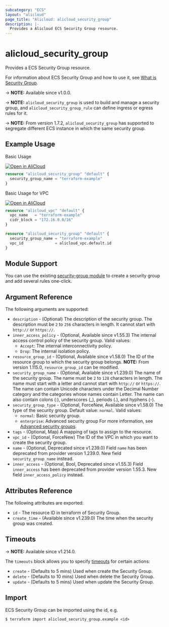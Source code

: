 ```yaml
---
subcategory: "ECS"
layout: "alicloud"
page_title: "Alicloud: alicloud_security_group"
description: |-
  Provides a Alicloud ECS Security Group resource.
---
```


# alicloud_security_group

Provides a ECS Security Group resource.



For information about ECS Security Group and how to use it, see [What is Security Group](https://www.alibabacloud.com/help/en/ecs/developer-reference/api-createsecuritygroup).

-> **NOTE:** Available since v1.0.0.

-> **NOTE:** `alicloud_security_group` is used to build and manage a security group, and `alicloud_security_group_rule` can define ingress or egress rules for it.

-> **NOTE:** From version 1.7.2, `alicloud_security_group` has supported to segregate different ECS instance in which the same security group.

## Example Usage

Basic Usage

<div style="display: block;margin-bottom: 40px;"><div class="oics-button" style="float: right;position: absolute;margin-bottom: 10px;">
  <a href="https://api.aliyun.com/terraform?resource=alicloud_security_group&exampleId=208de1a8-f807-d3c8-4eec-fd8ed6675dde443e059c&activeTab=example&spm=docs.r.security_group.0.208de1a8f8&intl_lang=EN_US" target="_blank">
    <img alt="Open in AliCloud" src="https://img.alicdn.com/imgextra/i1/O1CN01hjjqXv1uYUlY56FyX_!!6000000006049-55-tps-254-36.svg" style="max-height: 44px; max-width: 100%;">
  </a>
</div></div>

```terraform
resource "alicloud_security_group" "default" {
  security_group_name = "terraform-example"
}
```

Basic Usage for VPC

<div style="display: block;margin-bottom: 40px;"><div class="oics-button" style="float: right;position: absolute;margin-bottom: 10px;">
  <a href="https://api.aliyun.com/terraform?resource=alicloud_security_group&exampleId=8240bef5-f041-f81e-90db-3fff1120ceeec8a42079&activeTab=example&spm=docs.r.security_group.1.8240bef5f0&intl_lang=EN_US" target="_blank">
    <img alt="Open in AliCloud" src="https://img.alicdn.com/imgextra/i1/O1CN01hjjqXv1uYUlY56FyX_!!6000000006049-55-tps-254-36.svg" style="max-height: 44px; max-width: 100%;">
  </a>
</div></div>

```terraform
resource "alicloud_vpc" "default" {
  vpc_name   = "terraform-example"
  cidr_block = "172.16.0.0/16"
}

resource "alicloud_security_group" "default" {
  security_group_name = "terraform-example"
  vpc_id              = alicloud_vpc.default.id
}
```

## Module Support

You can use the existing [security-group module](https://registry.terraform.io/modules/alibaba/security-group/alicloud) 
to create a security group and add several rules one-click.

## Argument Reference

The following arguments are supported:
* `description` - (Optional) The description of the security group. The description must be `2` to `256` characters in length. It cannot start with `http://` or `https://`.
* `inner_access_policy` - (Optional, Available since v1.55.3) The internal access control policy of the security group. Valid values:
  - `Accept`: The internal interconnectivity policy.
  - `Drop`: The internal isolation policy.
* `resource_group_id` - (Optional, Available since v1.58.0) The ID of the resource group to which the security group belongs. **NOTE:** From version 1.115.0, `resource_group_id` can be modified.
* `security_group_name` - (Optional, Available since v1.239.0) The name of the security group. The name must be `2` to `128` characters in length. The name must start with a letter and cannot start with `http://` or `https://`. The name can contain Unicode characters under the Decimal Number category and the categories whose names contain Letter. The name can also contain colons (:), underscores (\_), periods (.), and hyphens (-).
* `security_group_type` - (Optional, ForceNew, Available since v1.58.0) The type of the security group. Default value: `normal`. Valid values:
  - `normal`: Basic security group.
  - `enterprise`: Advanced security group For more information, see [Advanced security groups](https://www.alibabacloud.com/help/en/ecs/advanced-security-groups).
* `tags` - (Optional, Map) A mapping of tags to assign to the resource.
* `vpc_id` - (Optional, ForceNew) The ID of the VPC in which you want to create the security group.
* `name` - (Optional, Deprecated since v1.239.0) Field `name` has been deprecated from provider version 1.239.0. New field `security_group_name` instead.
* `inner_access` - (Optional, Bool, Deprecated since v1.55.3) Field `inner_access` has been deprecated from provider version 1.55.3. New field `inner_access_policy` instead.

## Attributes Reference

The following attributes are exported:

* `id` - The resource ID in terraform of Security Group.
* `create_time` - (Available since v1.239.0) The time when the security group was created.

## Timeouts

-> **NOTE:** Available since v1.214.0.

The `timeouts` block allows you to specify [timeouts](https://www.terraform.io/docs/configuration-0-11/resources.html#timeouts) for certain actions:
* `create` - (Defaults to 5 mins) Used when create the Security Group.
* `delete` - (Defaults to 10 mins) Used when delete the Security Group.
* `update` - (Defaults to 5 mins) Used when update the Security Group.

## Import

ECS Security Group can be imported using the id, e.g.

```shell
$ terraform import alicloud_security_group.example <id>
```
